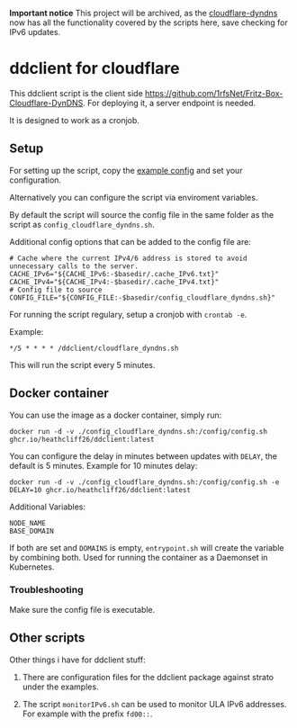 **Important notice**
This project will be archived, as the [cloudflare-dyndns](https://github.com/heathcliff26/containers/tree/main/apps/cloudflare-dyndns) now has all the functionality covered by the scripts here,
save checking for IPv6 updates.

# ddclient for cloudflare

This ddclient script is the client side https://github.com/1rfsNet/Fritz-Box-Cloudflare-DynDNS.
For deploying it, a server endpoint is needed.

It is designed to work as a cronjob.

## Setup

For setting up the script, copy the [example config](examples/config_cloudflare_dyndns.sh) and set your configuration.

Alternatively you can configure the script via enviroment variables.

By default the script will source the config file in the same folder as the script as `config_cloudflare_dyndns.sh`.

Additional config options that can be added to the config file are:
```
# Cache where the current IPv4/6 address is stored to avoid unnecessary calls to the server.
CACHE_IPv6="${CACHE_IPv6:-$basedir/.cache_IPv6.txt}"
CACHE_IPv4="${CACHE_IPv4:-$basedir/.cache_IPv4.txt}"
# Config file to source
CONFIG_FILE="${CONFIG_FILE:-$basedir/config_cloudflare_dyndns.sh}"
```

For running the script regulary, setup a cronjob with `crontab -e`.

Example:
```
*/5 * * * * /ddclient/cloudflare_dyndns.sh
```
This will run the script every 5 minutes.

## Docker container

You can use the image as a docker container, simply run:
```
docker run -d -v ./config_cloudflare_dyndns.sh:/config/config.sh ghcr.io/heathcliff26/ddclient:latest
```

You can configure the delay in minutes between updates with `DELAY`, the default is 5 minutes.
Example for 10 minutes delay:
```
docker run -d -v ./config_cloudflare_dyndns.sh:/config/config.sh -e DELAY=10 ghcr.io/heathcliff26/ddclient:latest
```

Additional Variables:
```
NODE_NAME
BASE_DOMAIN
```
If both are set and `DOMAINS` is empty, `entrypoint.sh` will create the variable by combining both. Used for running the container as a Daemonset in Kubernetes.

### Troubleshooting

Make sure the config file is executable.

## Other scripts

Other things i have for ddclient stuff:

1. There are configuration files for the ddclient package against strato under the examples.

2. The script `monitorIPv6.sh` can be used to monitor ULA IPv6 addresses. For example with the prefix `fd00::`.
